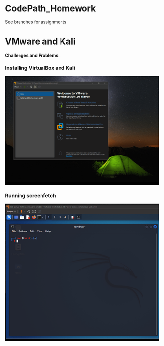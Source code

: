 # CodePath_Homework
See branches for assignments

# VMware and Kali

**Challenges and Problems**: 

### Installing VirtualBox and Kali
<img src="vmware_kali.gif" alt="VMware/Kali Installation">
 
### Running screenfetch
<img src="screenfetch.gif" alt="Running screenfetch">
